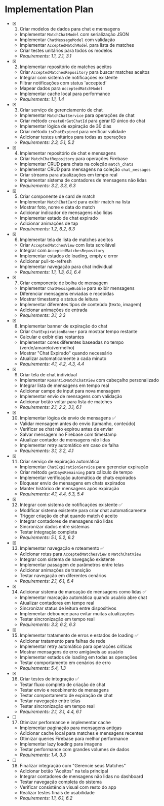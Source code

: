 # Implementation Plan

- [x] 1. Criar modelos de dados para chat e mensagens


  - Implementar `MatchChatModel` com serialização JSON
  - Implementar `ChatMessageModel` com validação
  - Implementar `AcceptedMatchModel` para lista de matches
  - Criar testes unitários para todos os modelos
  - _Requirements: 1.1, 2.1, 3.1_



- [x] 2. Implementar repositório de matches aceitos
  - Criar `AcceptedMatchesRepository` para buscar matches aceitos
  - Integrar com sistema de notificações existente
  - Filtrar notificações com status 'accepted'
  - Mapear dados para `AcceptedMatchModel`
  - Implementar cache local para performance
  - _Requirements: 1.1, 1.4_

- [x] 3. Criar serviço de gerenciamento de chat
  - Implementar `MatchChatService` para operações de chat
  - Criar método `createOrGetChatId` para gerar ID único do chat
  - Implementar lógica de expiração de 30 dias
  - Criar método `isChatExpired` para verificar validade
  - Adicionar testes unitários para todas as operações
  - _Requirements: 2.3, 5.1, 5.2_

- [x] 4. Implementar repositório de chat e mensagens



  - Criar `MatchChatRepository` para operações Firebase
  - Implementar CRUD para chats na coleção `match_chats`
  - Implementar CRUD para mensagens na coleção `chat_messages`
  - Criar streams para atualizações em tempo real
  - Implementar sistema de contadores de mensagens não lidas
  - _Requirements: 3.2, 3.3, 6.3_





- [x] 5. Criar componente de card de match
  - Implementar `MatchChatCard` para exibir match na lista
  - Mostrar foto, nome e data do match
  - Adicionar indicador de mensagens não lidas
  - Implementar estado de chat expirado
  - Adicionar animações de tap
  - _Requirements: 1.2, 6.2, 6.3_



- [x] 6. Implementar tela de lista de matches aceitos
  - Criar `AcceptedMatchesView` com lista scrollável
  - Integrar com `AcceptedMatchesRepository`
  - Implementar estados de loading, empty e error
  - Adicionar pull-to-refresh
  - Implementar navegação para chat individual
  - _Requirements: 1.1, 1.3, 6.1, 6.4_

- [x] 7. Criar componente de bolha de mensagem
  - Implementar `ChatMessageBubble` para exibir mensagens
  - Diferenciar mensagens enviadas e recebidas
  - Mostrar timestamp e status de leitura
  - Implementar diferentes tipos de conteúdo (texto, imagem)
  - Adicionar animações de entrada
  - _Requirements: 3.1, 3.3_

- [x] 8. Implementar banner de expiração do chat
  - Criar `ChatExpirationBanner` para mostrar tempo restante
  - Calcular e exibir dias restantes
  - Implementar cores diferentes baseadas no tempo (verde/amarelo/vermelho)
  - Mostrar "Chat Expirado" quando necessário
  - Atualizar automaticamente a cada minuto
  - _Requirements: 4.1, 4.2, 4.3, 4.4_

- [x] 9. Criar tela de chat individual
  - Implementar `RomanticMatchChatView` com cabeçalho personalizado
  - Integrar lista de mensagens em tempo real
  - Adicionar campo de input para nova mensagem
  - Implementar envio de mensagens com validação
  - Adicionar botão voltar para lista de matches
  - _Requirements: 2.1, 2.2, 3.1, 6.1_

- [x] 10. Implementar lógica de envio de mensagens ✅
  - Validar mensagem antes do envio (tamanho, conteúdo)
  - Verificar se chat não expirou antes de enviar
  - Salvar mensagem no Firebase com timestamp
  - Atualizar contador de mensagens não lidas
  - Implementar retry automático em caso de falha
  - _Requirements: 3.1, 3.2, 4.1_

- [x] 11. Criar serviço de expiração automática
  - Implementar `ChatExpirationService` para gerenciar expiração
  - Criar método `getDaysRemaining` para cálculo de tempo
  - Implementar verificação automática de chats expirados
  - Bloquear envio de mensagens em chats expirados
  - Manter histórico de mensagens após expiração
  - _Requirements: 4.1, 4.4, 5.3, 5.4_

- [x] 12. Integrar com sistema de notificações existente ✅
  - Modificar sistema existente para criar chat automaticamente
  - Trigger criação de chat quando match é aceito
  - Integrar contadores de mensagens não lidas
  - Sincronizar dados entre sistemas
  - Testar integração completa
  - _Requirements: 5.1, 5.2, 6.2_

- [x] 13. Implementar navegação e roteamento ✅
  - Adicionar rotas para `AcceptedMatchesView` e `MatchChatView`
  - Integrar com sistema de navegação existente
  - Implementar passagem de parâmetros entre telas
  - Adicionar animações de transição
  - Testar navegação em diferentes cenários
  - _Requirements: 2.1, 6.1, 6.4_

- [x] 14. Adicionar sistema de marcação de mensagens como lidas ✅
  - Implementar marcação automática quando usuário abre chat
  - Atualizar contadores em tempo real
  - Sincronizar status de leitura entre dispositivos
  - Implementar debounce para evitar muitas atualizações
  - Testar sincronização em tempo real
  - _Requirements: 3.3, 6.2, 6.3_

- [x] 15. Implementar tratamento de erros e estados de loading ✅
  - Adicionar tratamento para falhas de rede
  - Implementar retry automático para operações críticas
  - Mostrar mensagens de erro amigáveis ao usuário
  - Implementar estados de loading em todas as operações
  - Testar comportamento em cenários de erro
  - _Requirements: 5.4, 1.3_

- [x] 16. Criar testes de integração ✅
  - Testar fluxo completo de criação de chat
  - Testar envio e recebimento de mensagens
  - Testar comportamento de expiração de chat
  - Testar navegação entre telas
  - Testar sincronização em tempo real
  - _Requirements: 2.1, 3.1, 4.4, 6.1_

- [ ] 17. Otimizar performance e implementar cache
  - Implementar paginação para mensagens antigas
  - Adicionar cache local para matches e mensagens recentes
  - Otimizar queries Firebase para melhor performance
  - Implementar lazy loading para imagens
  - Testar performance com grandes volumes de dados
  - _Requirements: 1.4, 3.3_

- [ ] 18. Finalizar integração com "Gerencie seus Matches"
  - Adicionar botão "Aceitos" na tela principal
  - Integrar contadores de mensagens não lidas no dashboard
  - Testar navegação completa do sistema
  - Verificar consistência visual com resto do app
  - Realizar testes finais de usabilidade
  - _Requirements: 1.1, 6.1, 6.2_